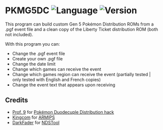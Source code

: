 # PKMG5DC ![Language](https://img.shields.io/badge/Language-Visual%20Basic-blue.svg) ![Version](https://img.shields.io/badge/dynamic/json.svg?label=Version&url=https%3A%2F%2Fraw.githubusercontent.com%2FPlasticJustice%2FPKMG5DC%2Fmaster%2FPKMG5DC%2Fversion.json&query=%24.version&colorB=10ADED&prefix=v)

This program can build custom Gen 5 Pokémon Distribution ROMs from a .pgf event file and a clean copy of the Liberty Ticket distribution ROM (both not included).

 With this program you can:
 - Change the .pgf event file
 - Create your own .pgf file
 - Change the date limit
 - Change which games can receive the event
 - Change which games region can receive the event (partially tested | only tested with English and French copies)
 - Change the event text that appears upon receiving


 ## Credits
 * [Prof. 9](https://github.com/Prof9) for [Pokémon Duodecuple Distribution hack](https://gbatemp.net/threads/pokemon-duodecuple-distribution-hack.285080/)
 * [Kingcom](https://github.com/Kingcom) for [ARMIPS](http://aerie.wingdreams.net/?page_id=6)
 * [DarkFader](https://github.com/darkfader) for [NDSTool](https://gbatemp.net/download/nintendo-ds-rom-tool-ndstool.29352/)